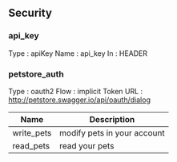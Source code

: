 
<a name="security"></a>
## Security

### api_key
Type : apiKey
Name : api_key
In : HEADER

### petstore_auth
Type : oauth2
Flow : implicit
Token URL : http://petstore.swagger.io/api/oauth/dialog

|Name|Description|
|---|---|
|write_pets|modify pets in your account|
|read_pets|read your pets|




